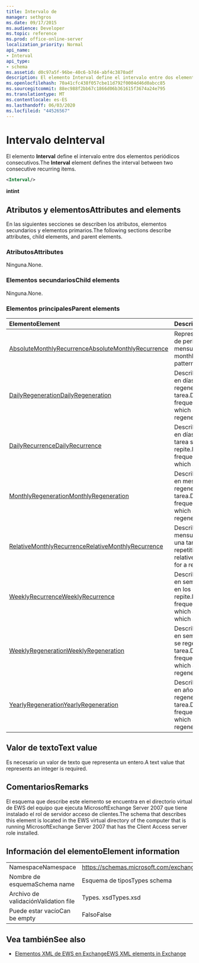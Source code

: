 ```yaml
---
title: Intervalo de
manager: sethgros
ms.date: 09/17/2015
ms.audience: Developer
ms.topic: reference
ms.prod: office-online-server
localization_priority: Normal
api_name:
- Interval
api_type:
- schema
ms.assetid: d0c97a5f-96be-40c6-b7d4-abf4c3870adf
description: El elemento Interval define el intervalo entre dos elementos periódicos consecutivos.
ms.openlocfilehash: 70a41cfc438f057cbe11d792f0004d46d0abcc85
ms.sourcegitcommit: 88ec988f2bb67c1866d06b361615f3674a24e795
ms.translationtype: MT
ms.contentlocale: es-ES
ms.lasthandoff: 06/03/2020
ms.locfileid: "44526567"
---
```

# <a name="interval"></a><span data-ttu-id="0d0f2-103">Intervalo de</span><span class="sxs-lookup"><span data-stu-id="0d0f2-103">Interval</span></span>

<span data-ttu-id="0d0f2-104">El elemento **Interval** define el intervalo entre dos elementos periódicos consecutivos.</span><span class="sxs-lookup"><span data-stu-id="0d0f2-104">The **Interval** element defines the interval between two consecutive recurring items.</span></span> 
  
```xml
<Interval/>
```

 <span data-ttu-id="0d0f2-105">**int**</span><span class="sxs-lookup"><span data-stu-id="0d0f2-105">**int**</span></span>
## <a name="attributes-and-elements"></a><span data-ttu-id="0d0f2-106">Atributos y elementos</span><span class="sxs-lookup"><span data-stu-id="0d0f2-106">Attributes and elements</span></span>

<span data-ttu-id="0d0f2-107">En las siguientes secciones se describen los atributos, elementos secundarios y elementos primarios.</span><span class="sxs-lookup"><span data-stu-id="0d0f2-107">The following sections describe attributes, child elements, and parent elements.</span></span>
  
### <a name="attributes"></a><span data-ttu-id="0d0f2-108">Atributos</span><span class="sxs-lookup"><span data-stu-id="0d0f2-108">Attributes</span></span>

<span data-ttu-id="0d0f2-109">Ninguna.</span><span class="sxs-lookup"><span data-stu-id="0d0f2-109">None.</span></span>
  
### <a name="child-elements"></a><span data-ttu-id="0d0f2-110">Elementos secundarios</span><span class="sxs-lookup"><span data-stu-id="0d0f2-110">Child elements</span></span>

<span data-ttu-id="0d0f2-111">Ninguna.</span><span class="sxs-lookup"><span data-stu-id="0d0f2-111">None.</span></span>
  
### <a name="parent-elements"></a><span data-ttu-id="0d0f2-112">Elementos principales</span><span class="sxs-lookup"><span data-stu-id="0d0f2-112">Parent elements</span></span>

|<span data-ttu-id="0d0f2-113">**Elemento**</span><span class="sxs-lookup"><span data-stu-id="0d0f2-113">**Element**</span></span>|<span data-ttu-id="0d0f2-114">**Descripción**</span><span class="sxs-lookup"><span data-stu-id="0d0f2-114">**Description**</span></span>|
|:-----|:-----|
|[<span data-ttu-id="0d0f2-115">AbsoluteMonthlyRecurrence</span><span class="sxs-lookup"><span data-stu-id="0d0f2-115">AbsoluteMonthlyRecurrence</span></span>](absolutemonthlyrecurrence.md) <br/> |<span data-ttu-id="0d0f2-116">Representa un patrón de periodicidad mensual.</span><span class="sxs-lookup"><span data-stu-id="0d0f2-116">Represents a monthly recurrence pattern.</span></span>  <br/> |
|[<span data-ttu-id="0d0f2-117">DailyRegeneration</span><span class="sxs-lookup"><span data-stu-id="0d0f2-117">DailyRegeneration</span></span>](dailyregeneration.md) <br/> |<span data-ttu-id="0d0f2-118">Describe la frecuencia, en días, en la que se regenera una tarea.</span><span class="sxs-lookup"><span data-stu-id="0d0f2-118">Describes the frequency, in days, in which a task is regenerated.</span></span>  <br/> |
|[<span data-ttu-id="0d0f2-119">DailyRecurrence</span><span class="sxs-lookup"><span data-stu-id="0d0f2-119">DailyRecurrence</span></span>](dailyrecurrence.md) <br/> |<span data-ttu-id="0d0f2-120">Describe la frecuencia, en días, en la que una tarea se repite.</span><span class="sxs-lookup"><span data-stu-id="0d0f2-120">Describes the frequency, in days, in which a task recurs.</span></span>  <br/> |
|[<span data-ttu-id="0d0f2-121">MonthlyRegeneration</span><span class="sxs-lookup"><span data-stu-id="0d0f2-121">MonthlyRegeneration</span></span>](monthlyregeneration.md) <br/> |<span data-ttu-id="0d0f2-122">Describe la frecuencia, en meses, en la que se regenera una tarea.</span><span class="sxs-lookup"><span data-stu-id="0d0f2-122">Describes the frequency, in months, in which a task is regenerated.</span></span>  <br/> |
|[<span data-ttu-id="0d0f2-123">RelativeMonthlyRecurrence</span><span class="sxs-lookup"><span data-stu-id="0d0f2-123">RelativeMonthlyRecurrence</span></span>](relativemonthlyrecurrence.md) <br/> |<span data-ttu-id="0d0f2-124">Describe un patrón mensual relativo para una tarea repetitiva.</span><span class="sxs-lookup"><span data-stu-id="0d0f2-124">Describes a relative monthly pattern for a recurring task.</span></span>  <br/> |
|[<span data-ttu-id="0d0f2-125">WeeklyRecurrence</span><span class="sxs-lookup"><span data-stu-id="0d0f2-125">WeeklyRecurrence</span></span>](weeklyrecurrence.md) <br/> |<span data-ttu-id="0d0f2-126">Describe la frecuencia, en semanas, y los días en los que una tarea se repite.</span><span class="sxs-lookup"><span data-stu-id="0d0f2-126">Describes the frequency, in weeks, in which and the days on which a task recurs.</span></span>  <br/> |
|[<span data-ttu-id="0d0f2-127">WeeklyRegeneration</span><span class="sxs-lookup"><span data-stu-id="0d0f2-127">WeeklyRegeneration</span></span>](weeklyregeneration.md) <br/> |<span data-ttu-id="0d0f2-128">Describe la frecuencia, en semanas, en la que se regenera una tarea.</span><span class="sxs-lookup"><span data-stu-id="0d0f2-128">Describes the frequency, in weeks, in which a task is regenerated.</span></span>  <br/> |
|[<span data-ttu-id="0d0f2-129">YearlyRegeneration</span><span class="sxs-lookup"><span data-stu-id="0d0f2-129">YearlyRegeneration</span></span>](yearlyregeneration.md) <br/> |<span data-ttu-id="0d0f2-130">Describe la frecuencia, en años, con la que se regenera una tarea.</span><span class="sxs-lookup"><span data-stu-id="0d0f2-130">Describes the frequency, in years, in which a task is regenerated.</span></span>  <br/> |
   
## <a name="text-value"></a><span data-ttu-id="0d0f2-131">Valor de texto</span><span class="sxs-lookup"><span data-stu-id="0d0f2-131">Text value</span></span>

<span data-ttu-id="0d0f2-132">Es necesario un valor de texto que representa un entero.</span><span class="sxs-lookup"><span data-stu-id="0d0f2-132">A text value that represents an integer is required.</span></span>
  
## <a name="remarks"></a><span data-ttu-id="0d0f2-133">Comentarios</span><span class="sxs-lookup"><span data-stu-id="0d0f2-133">Remarks</span></span>

<span data-ttu-id="0d0f2-134">El esquema que describe este elemento se encuentra en el directorio virtual de EWS del equipo que ejecuta MicrosoftExchange Server 2007 que tiene instalado el rol de servidor acceso de clientes.</span><span class="sxs-lookup"><span data-stu-id="0d0f2-134">The schema that describes this element is located in the EWS virtual directory of the computer that is running MicrosoftExchange Server 2007 that has the Client Access server role installed.</span></span>
  
## <a name="element-information"></a><span data-ttu-id="0d0f2-135">Información del elemento</span><span class="sxs-lookup"><span data-stu-id="0d0f2-135">Element information</span></span>

|||
|:-----|:-----|
|<span data-ttu-id="0d0f2-136">Namespace</span><span class="sxs-lookup"><span data-stu-id="0d0f2-136">Namespace</span></span>  <br/> |https://schemas.microsoft.com/exchange/services/2006/types  <br/> |
|<span data-ttu-id="0d0f2-137">Nombre de esquema</span><span class="sxs-lookup"><span data-stu-id="0d0f2-137">Schema name</span></span>  <br/> |<span data-ttu-id="0d0f2-138">Esquema de tipos</span><span class="sxs-lookup"><span data-stu-id="0d0f2-138">Types schema</span></span>  <br/> |
|<span data-ttu-id="0d0f2-139">Archivo de validación</span><span class="sxs-lookup"><span data-stu-id="0d0f2-139">Validation file</span></span>  <br/> |<span data-ttu-id="0d0f2-140">Types. xsd</span><span class="sxs-lookup"><span data-stu-id="0d0f2-140">Types.xsd</span></span>  <br/> |
|<span data-ttu-id="0d0f2-141">Puede estar vacío</span><span class="sxs-lookup"><span data-stu-id="0d0f2-141">Can be empty</span></span>  <br/> |<span data-ttu-id="0d0f2-142">Falso</span><span class="sxs-lookup"><span data-stu-id="0d0f2-142">False</span></span>  <br/> |
   
## <a name="see-also"></a><span data-ttu-id="0d0f2-143">Vea también</span><span class="sxs-lookup"><span data-stu-id="0d0f2-143">See also</span></span>



- [<span data-ttu-id="0d0f2-144">Elementos XML de EWS en Exchange</span><span class="sxs-lookup"><span data-stu-id="0d0f2-144">EWS XML elements in Exchange</span></span>](ews-xml-elements-in-exchange.md)

